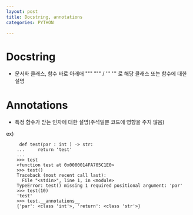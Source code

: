```yaml
---
layout: post
title: Docstring, annotations
categories: PYTHON

---
```


# Docstring

* 문서화 클래스, 함수 바로 아래애 """ """ / ''' ''' 로 해당 클래스 또는 함수에 대한 설명


# Annotations

* 특정 함수가 받는 인자에 대한 설명(주석일뿐 코드에 영향을 주지 않음) 

ex)

         def test(par : int ) -> str:
        ...     return 'test'
        ...
        >>> test
        <function test at 0x0000014FA705C1E0>
        >>> test()
        Traceback (most recent call last):
          File "<stdin>", line 1, in <module>
        TypeError: test() missing 1 required positional argument: 'par'
        >>> test(10)
        'test'
        >>> test.__annotations__
        {'par': <class 'int'>, 'return': <class 'str'>}

        




